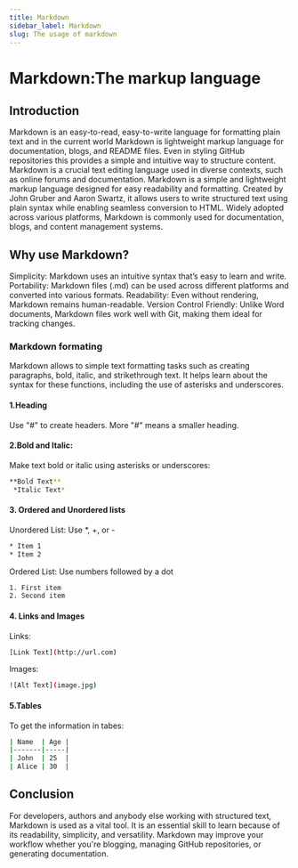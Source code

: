 ```yaml
---
title: Markdown
sidebar_label: Markdown
slug: The usage of markdown
---
```


# Markdown:The markup language

## Introduction 
Markdown is an easy-to-read, easy-to-write language for formatting plain text and in the current world Markdown is lightweight markup language for documentation, blogs, and README files. Even in styling GitHub repositories this provides a simple and intuitive way to structure content. Markdown is a crucial text editing language used in diverse contexts, such as online forums and documentation.
Markdown is a simple and lightweight markup language designed for easy readability and formatting. Created by John Gruber and Aaron Swartz, it allows users to write structured text using plain syntax while enabling seamless conversion to HTML. Widely adopted across various platforms, Markdown is commonly used for documentation, blogs, and content management systems.

## Why use Markdown?
Simplicity: Markdown uses an intuitive syntax that’s easy to learn and write.
Portability: Markdown files (.md) can be used across different platforms and converted into various formats.
Readability: Even without rendering, Markdown remains human-readable.
Version Control Friendly: Unlike Word documents, Markdown files work well with Git, making them ideal for tracking changes.

### Markdown formating
Markdown allows to simple text formatting tasks such as creating paragraphs, bold, italic, and strikethrough text. It helps learn about the syntax for these functions, including the use of asterisks and underscores.
#### 1.Heading
Use "#" to create headers. More "#" means a smaller heading.
#### 2.Bold and Italic:
Make text bold or italic using asterisks or underscores:
```bash
**Bold Text**  
 *Italic Text*
 ```  
 #### 3. Ordered and Unordered lists
 Unordered List: Use *, +, or -
```bash
* Item 1
* Item 2
```
Ordered List: Use numbers followed by a dot
```bash
1. First item
2. Second item
```
#### 4. Links and Images
Links:
```bash
[Link Text](http://url.com)
```
Images:
```bash
![Alt Text](image.jpg)
```
#### 5.Tables
To get the information in tabes:
```bash
| Name  | Age |  
|-------|-----|  
| John  | 25  |  
| Alice | 30  | 
```
 
## Conclusion
For developers, authors and anybody else working with structured text, Markdown is used as a vital tool. It is an essential skill to learn because of its readability, simplicity, and versatility. Markdown may improve your workflow whether you're blogging, managing GitHub repositories, or generating documentation.








